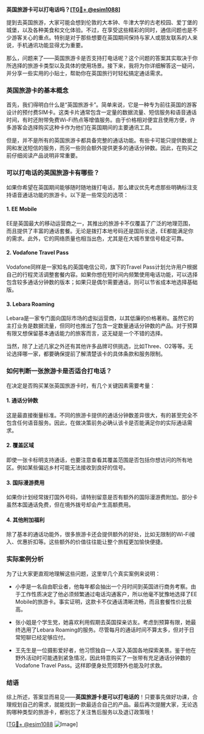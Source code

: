 **英国旅游卡可以打电话吗？[[TG💪+ @esim1088](https://t.me/s/esim1088)]**

提到去英国旅游，大家可能会想到伦敦的大本钟、牛津大学的古老校园、爱丁堡的城堡，以及各种美食和文化体验。不过，在享受这些精彩的同时，通信问题也是不少游客关心的重点。特别是对于那些想要在英国期间保持与家人或朋友联系的人来说，手机通讯功能显得尤为重要。

那么，问题来了——英国旅游卡是否支持打电话呢？这个问题的答案其实取决于你所选择的旅游卡类型以及具体的使用场景。接下来，我将为你详细解答这一疑问，并分享一些实用的小贴士，帮助你在英国旅行时轻松搞定通话需求。

### 英国旅游卡的基本概念

首先，我们得明白什么是“英国旅游卡”。简单来说，它是一种专为前往英国的游客设计的预付费SIM卡。这类卡片通常包含一定量的数据流量、短信服务和语音通话时间，有时还附带免费Wi-Fi热点等增值服务。由于价格相对便宜且使用方便，许多游客会选择购买这种卡作为他们在英国期间的主要通讯工具。

但是，并不是所有的英国旅游卡都具备完整的通话功能。有些卡可能只提供数据上网和发送短信的服务，而另一些则会额外提供更多的通话分钟数。因此，在购买之前仔细阅读产品说明非常重要。

### 可以打电话的英国旅游卡有哪些？

如果你希望在英国期间能够随时随地拨打电话，那么建议优先考虑那些明确标注支持语音通话功能的旅游卡。以下是一些常见的选项：

#### 1. EE Mobile
EE是英国最大的移动运营商之一，其推出的旅游卡不仅覆盖了广泛的地理范围，而且提供了丰富的通话套餐。无论是拨打本地号码还是国际长途，EE都能满足你的需求。此外，它的网络质量也相当出色，尤其是在大城市里信号稳定可靠。

#### 2. Vodafone Travel Pass
Vodafone同样是一家知名的英国电信公司，旗下的Travel Pass计划允许用户根据自己的行程灵活调整套餐内容。如果你想在短时间内频繁使用电话功能，可以选择包含较多通话分钟数的版本；如果只是偶尔需要通话，则可以节省成本地选择基础版。

#### 3. Lebara Roaming
Lebara是一家专门面向国际市场的虚拟运营商，以其低廉的价格著称。虽然它的主打业务是数据流量，但同时也推出了包含一定数量通话分钟数的产品。对于预算有限又想保留基本通话能力的旅客而言，这无疑是一个不错的选择。

当然，除了上述几家之外还有其他许多品牌可供挑选，比如Three、O2等等。无论选择哪一家，都要确保提前了解清楚该卡的具体条款和服务限制。

### 如何判断一张旅游卡是否适合打电话？

在决定是否购买某张英国旅游卡时，有几个关键因素需要考量：

#### 1. 通话分钟数
这是最直接衡量标准。不同的旅游卡提供的通话分钟数差异很大，有的甚至完全不包含任何语音服务。因此，在做决策前务必确认该卡是否能满足你的实际通话需求。

#### 2. 覆盖区域
即使一张卡标明支持通话，也要注意查看其覆盖范围是否包括你想访问的所有地区。例如某些偏远乡村可能无法接收到良好的信号。

#### 3. 国际漫游费用
如果你计划经常拨打国外号码，请特别留意是否有额外的国际漫游费附加。部分卡虽然本国通话免费，但在境外拨号却会产生高额费用。

#### 4. 其他附加福利
除了基本的通话功能外，很多旅游卡还会提供额外的好处，比如无限制的Wi-Fi接入、优惠折扣等。这些额外的价值往往能让整个旅程更加愉快便捷。

### 实际案例分析

为了让大家更直观地理解这些问题，这里举几个真实案例来说明：

- 小李是一名自由职业者，他每年都会抽出一个月时间到英国进行商务考察。由于工作性质决定了他必须频繁通过电话沟通客户，所以他毫不犹豫地选择了EE Mobile的旅游卡。事实证明，这款卡不仅通话清晰流畅，而且套餐性价比极高。
  
- 张小姐是个学生党，她喜欢利用假期去英国探亲访友。考虑到预算有限，她最终选用了Lebara Roaming的服务。尽管每月的通话时间不算太多，但对于日常短聊已经足够应付。

- 王先生是一位摄影爱好者，他习惯独自一人深入英国各地探索美景。鉴于他在野外活动时可能遇到紧急情况，因此特意购买了一张带有充足通话分钟数的Vodafone Travel Pass。这样即便身处荒郊野外也能及时求救。

### 结语

综上所述，答案显而易见——**英国旅游卡是可以打电话的**！只要事先做好功课，合理规划自己的需求，就能找到一款最适合自己的产品。最后再次提醒大家，无论选购哪种类型的旅游卡，都别忘了关注售后服务以及退订政策哦！

[[TG💪+ @esim1088](https://t.me/s/esim1088) ![Image](https://i.postimg.cc/4NQfJmqS/Snipaste-2025-05-13-00-14-12.png)]
